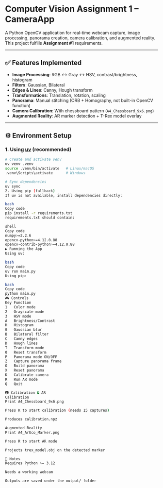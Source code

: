 # Computer Vision Assignment 1 – CameraApp

A Python OpenCV application for real-time webcam capture, image processing, panorama creation, camera calibration, and augmented reality.  
This project fulfills **Assignment #1** requirements.

---

## ✅ Features Implemented

- **Image Processing**: RGB ↔ Gray ↔ HSV, contrast/brightness, histogram  
- **Filters**: Gaussian, Bilateral  
- **Edges & Lines**: Canny, Hough transform  
- **Transformations**: Translation, rotation, scaling  
- **Panorama**: Manual stitching (ORB + Homography, not built-in OpenCV function)  
- **Camera Calibration**: With chessboard pattern (`A4_Chessboard_9x6.png`)  
- **Augmented Reality**: AR marker detection + T-Rex model overlay  

---

## ⚙️ Environment Setup

### 1. Using [uv](https://github.com/astral-sh/uv) (recommended)

```bash
# Create and activate venv
uv venv .venv
source .venv/bin/activate   # Linux/macOS
.venv\Scripts\activate      # Windows

# Sync dependencies
uv sync
2. Using pip (fallback)
If uv is not available, install dependencies directly:

bash
Copy code
pip install -r requirements.txt
requirements.txt should contain:

shell
Copy code
numpy>=2.2.6
opencv-python>=4.12.0.88
opencv-contrib-python>=4.12.0.88
▶️ Running the App
Using uv:

bash
Copy code
uv run main.py
Using pip:

bash
Copy code
python main.py
🎮 Controls
Key	Function
1	Color mode
2	Grayscale mode
3	HSV mode
A	Brightness/Contrast
H	Histogram
G	Gaussian blur
B	Bilateral filter
C	Canny edges
D	Hough lines
T	Transform mode
0	Reset transform
P	Panorama mode ON/OFF
Z	Capture panorama frame
O	Build panorama
X	Reset panorama
K	Calibrate camera
R	Run AR mode
Q	Quit

📷 Calibration & AR
Calibration
Print A4_Chessboard_9x6.png

Press K to start calibration (needs 15 captures)

Produces calibration.npz

Augmented Reality
Print A4_ArUco_Marker.png

Press R to start AR mode

Projects trex_model.obj on the detected marker

📝 Notes
Requires Python >= 3.12

Needs a working webcam

Outputs are saved under the output/ folder